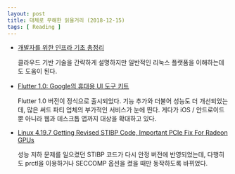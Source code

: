 ```yaml
---
layout: post
title: 대체로 무해한 읽을거리 (2018-12-15)
tags: [ Reading ]
---
```


- [개발자를 위한 인프라 기초 총정리](https://futurecreator.github.io/2018/11/09/it-infrastructure-basics/#disqus_thread)

  클라우드 기반 기술을 간략하게 설명하지만 일반적인 리눅스 플랫폼을 이해하는데도 도움이 된다.

- [Flutter 1.0: Google의 휴대용 UI 도구 키트](http://developers-kr.googleblog.com/2018/12/flutter-10-googles-portable-ui-toolkit.html)

  Flutter 1.0 버전이 정식으로 출시되었다. 기능 추가와 더불어 성능도 더 개선되었는데, 많은 써드 파티 업체의 부가적인 서비스가 눈에 띈다. 게다가 iOS / 안드로이드 뿐 아니라 웹과 데스크톱 앱까지 대상을 확대하고 있다.

- [Linux 4.19.7 Getting Revised STIBP Code, Important PCIe Fix For Radeon GPUs](https://www.phoronix.com/scan.php?page=news_item&px=Linux-4.19.7-Important-Fixes)

  성능 저하 문제를 일으켰던 STIBP 코드가 다시 안정 버전에 반영되었는데, 다행히도 prctl을 이용하거나 SECCOMP 옵션을 켰을 때만 동작하도록 바뀌었다.
